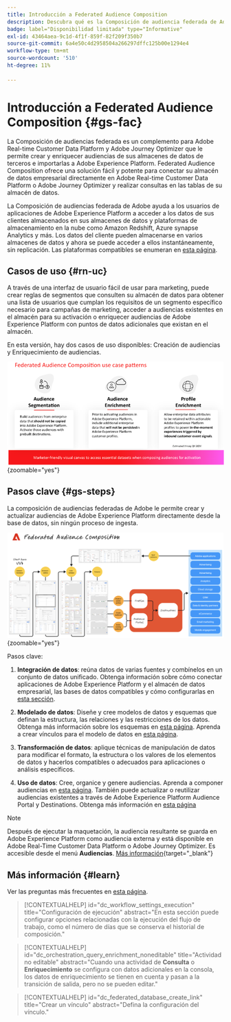 ```yaml
---
title: Introducción a Federated Audience Composition
description: Descubra qué es la Composición de audiencia federada de Adobe y cómo utilizarla en Adobe Experience Platform
badge: label="Disponibilidad limitada" type="Informative"
exl-id: 43464aea-9c1d-4f1f-859f-82f209f350b7
source-git-commit: 6a4e50c4d2958504a266297dffc125b00e1294e4
workflow-type: tm+mt
source-wordcount: '510'
ht-degree: 11%

---
```


# Introducción a Federated Audience Composition {#gs-fac}

La Composición de audiencias federada es un complemento para Adobe Real-time Customer Data Platform y Adobe Journey Optimizer que le permite crear y enriquecer audiencias de sus almacenes de datos de terceros e importarlas a Adobe Experience Platform. Federated Audience Composition ofrece una solución fácil y potente para conectar su almacén de datos empresarial directamente en Adobe Real-time Customer Data Platform o Adobe Journey Optimizer y realizar consultas en las tablas de su almacén de datos.

La Composición de audiencias federada de Adobe ayuda a los usuarios de aplicaciones de Adobe Experience Platform a acceder a los datos de sus clientes almacenados en sus almacenes de datos y plataformas de almacenamiento en la nube como Amazon Redshift, Azure synapse Analytics y más. Los datos del cliente pueden almacenarse en varios almacenes de datos y ahora se puede acceder a ellos instantáneamente, sin replicación. Las plataformas compatibles se enumeran en [esta página](../connections/federated-db.md#supported-db).

## Casos de uso {#rn-uc}

A través de una interfaz de usuario fácil de usar para marketing, puede crear reglas de segmentos que consulten su almacén de datos para obtener una lista de usuarios que cumplan los requisitos de un segmento específico necesario para campañas de marketing, acceder a audiencias existentes en el almacén para su activación o enriquecer audiencias de Adobe Experience Platform con puntos de datos adicionales que existan en el almacén.

En esta versión, hay dos casos de uso disponibles: Creación de audiencias y Enriquecimiento de audiencias.

![diagrama](assets/fac-use-cases.png){zoomable="yes"}

## Pasos clave {#gs-steps}

La composición de audiencias federadas de Adobe le permite crear y actualizar audiencias de Adobe Experience Platform directamente desde la base de datos, sin ningún proceso de ingesta.

![diagrama](assets/steps-diagram.png){zoomable="yes"}

Pasos clave:

1. **Integración de datos**: reúna datos de varias fuentes y combínelos en un conjunto de datos unificado. Obtenga información sobre cómo conectar aplicaciones de Adobe Experience Platform y el almacén de datos empresarial, las bases de datos compatibles y cómo configurarlas en [esta sección](../connections/federated-db.md).

2. **Modelado de datos**: Diseñe y cree modelos de datos y esquemas que definan la estructura, las relaciones y las restricciones de los datos. Obtenga más información sobre los esquemas en [esta página](../customer/schemas.md). Aprenda a crear vínculos para el modelo de datos en [esta página](../data-management/gs-models.md).

3. **Transformación de datos**: aplique técnicas de manipulación de datos para modificar el formato, la estructura o los valores de los elementos de datos y hacerlos compatibles o adecuados para aplicaciones o análisis específicos.

4. **Uso de datos**: Cree, organice y genere audiencias. Aprenda a componer audiencias en [esta página](../compositions/gs-compositions.md). También puede actualizar o reutilizar audiencias existentes a través de Adobe Experience Platform Audience Portal y Destinations. Obtenga más información en [esta página](../connections/destinations.md)


>[!NOTE]
>
>Después de ejecutar la maquetación, la audiencia resultante se guarda en Adobe Experience Platform como audiencia externa y está disponible en Adobe Real-Time Customer Data Platform o Adobe Journey Optimizer. Es accesible desde el menú **Audiencias**. [Más información](https://experienceleague.adobe.com/en/docs/experience-platform/segmentation/ui/audience-portal){target="_blank"}
>



## Más información {#learn}

<!-- Workflow + Workflow activities-->

Ver las preguntas más frecuentes en [esta página](faq.md).

>[!CONTEXTUALHELP]
>id="dc_workflow_settings_execution"
>title="Configuración de ejecución"
>abstract="En esta sección puede configurar opciones relacionadas con la ejecución del flujo de trabajo, como el número de días que se conserva el historial de composición."




>[!CONTEXTUALHELP]
>id="dc_orchestration_query_enrichment_noneditable"
>title="Actividad no editable"
>abstract="Cuando una actividad de **Consulta** o **Enriquecimiento** se configura con datos adicionales en la consola, los datos de enriquecimiento se tienen en cuenta y pasan a la transición de salida, pero no se pueden editar."

<!-- Create a link -->

>[!CONTEXTUALHELP]
>id="dc_federated_database_create_link"
>title="Crear un vínculo"
>abstract="Defina la configuración del vínculo."
